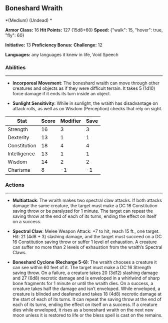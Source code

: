 ## Boneshard Wraith
*(Medium) (Undead) *

**Armor Class:** 16
**Hit Points:** 127 (15d8+60)
**Speed:** {"walk": 15, "hover": true, "fly": 60}

**Initiative:** 13
**Proficiency Bonus:**
**Challenge:** 12

**Languages:** any languages it knew in life, Void Speech

### Abilities
 --- 
- **Incorporeal Movement**: The boneshard wraith can move through other creatures and objects as if they were difficult terrain. It takes 5 (1d10) force damage if it ends its turn inside an object.

- **Sunlight Sensitivity**: While in sunlight, the wraith has disadvantage on attack rolls, as well as on Wisdom (Perception) checks that rely on sight.



| Stat | Score | Modifier | Save |
| ---- | ---- | ---- | ---- |
| Strength | 16 | 3 | 3 |
| Dexterity | 13 | 1 | 1 |
| Constitution | 18 | 4 | 4 |
| Intelligence | 13 | 1 | 1 |
| Wisdom | 14 | 2 | 2 |
| Charisma | 8 | -1 | -1 |

### Actions
 --- 
- **Multiattack**: The wraith makes two spectral claw attacks. If both attacks damage the same creature, the target must make a DC 16 Constitution saving throw or be paralyzed for 1 minute. The target can repeat the saving throw at the end of each of its turns, ending the effect on itself on a success.

- **Spectral Claw**: Melee Weapon Attack: +7 to hit, reach 15 ft., one target. Hit: 21 (4d8 + 3) slashing damage, and the target must succeed on a DC 16 Constitution saving throw or suffer 1 level of exhaustion. A creature can suffer no more than 2 levels of exhaustion from the wraith’s Spectral Claws.

- **Boneshard Cyclone (Recharge 5-6)**: The wraith chooses a creature it can see within 60 feet of it. The target must make a DC 16 Strength saving throw. On a failure, a creature takes 20 (3d12) slashing damage and 27 (6d8) necrotic damage and is enveloped in a whirlwind of sharp bone fragments for 1 minute or until the wraith dies. On a success, a creature takes half the damage and isn’t enveloped. While enveloped, a creature is blinded and deafened and takes 18 (4d8) necrotic damage at the start of each of its turns. It can repeat the saving throw at the end of each of its turns, ending the effect on itself on a success. If a creature dies while enveloped, it rises as a boneshard wraith on the next new moon unless it is restored to life or the bless spell is cast on the remains.

